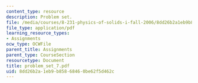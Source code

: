 ```yaml
---
content_type: resource
description: Problem set.
file: /media/courses/8-231-physics-of-solids-i-fall-2006/8dd26b2a1eb9b85868460be62f5d462c_problem_set_7.pdf
file_type: application/pdf
learning_resource_types:
- Assignments
ocw_type: OCWFile
parent_title: Assignments
parent_type: CourseSection
resourcetype: Document
title: problem_set_7.pdf
uid: 8dd26b2a-1eb9-b858-6846-0be62f5d462c
---
```

